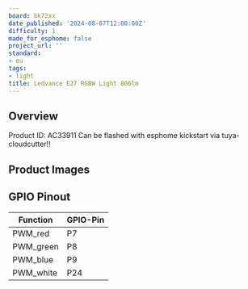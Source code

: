 ```yaml
---
board: bk72xx
date_published: '2024-08-07T12:00:00Z'
difficulty: 1
made_for_esphome: false
project_url: ''
standard:
- eu
tags:
- light
title: Ledvance E27 RGBW Light 806lm
---
```


## Overview

Product ID: AC33911
Can be flashed with esphome kickstart via tuya-cloudcutter!!

## Product Images

## GPIO Pinout

| Function   | GPIO-Pin |
| ---------- | -------- |
| PWM_red    | P7       |
| PWM_green  | P8       |
| PWM_blue   | P9       |
| PWM_white  | P24      |